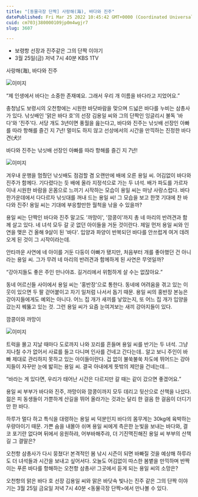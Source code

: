 ```yaml
---
title: "[동물극장 단짝] 사랑해(海), 바다와 진주"
datePublished: Fri Mar 25 2022 10:45:42 GMT+0000 (Coordinated Universal Time)
cuid: cm703j380000109jp0m4wgjr7
slug: 3607

---
```



- 보령항 선장과 진주같은 그의 단짝 이야기
- 3월 25일(금) 저녁 7시 40분 KBS 1TV

사랑해(海), 바다와 진주

![이미지](https://cdn.hashnode.com/res/hashnode/image/upload/v1739255011491/88d8c78a-29af-454a-a0d4-4e972e907271.jpeg)

“제 인생에서 바다는 소중한 존재예요. 그래서 우리 개 이름을 바다라고 지었어요.”

충청남도 보령시의 오천항에는 시원한 바닷바람을 맞으며 드넓은 바다를 누비는 삼총사가 있다. 낚싯배인 '맑은 바다 호'의 선장 김용일 씨와 그의 단짝인 잉글리시 불독 '바다'와 '진주'다. 서당 개도 3년이면 풍월을 읊는다고, 바다와 진주는 낚싯배 선장인 아빠를 따라 항해를 즐긴 지 7년! 멀미도 하지 않고 선상에서의 시간을 만끽하는 진정한 바다 견(犬)!

바다와 진주는 낚싯배 선장인 아빠를 따라 항해를 즐긴 지 7년!

![이미지](https://cdn.hashnode.com/res/hashnode/image/upload/v1739255013387/60b4e15b-a171-4c0a-a8cb-1fcd9651780d.jpeg)

겨우내 운행을 멈췄던 낚싯배도 점검할 겸 오랜만에 배에 오른 용일 씨. 어김없이 바다와 진주가 함께다. 기다렸다는 듯 배에 올라 지정석으로 가는 두 녀석. 배가 파도를 가르자 이내 시원한 바람을 온몸으로 느끼기 시작하는 모습이 용일 씨는 마냥 사랑스럽다. 바다 한가운데에서 다다르자 낚싯대를 꺼내 드는 용일 씨! 그 모습을 보고 한껏 기대에 찬 바다와 진주! 용일 씨는 기대에 부응할만한 월척을 낚을 수 있을까?

용일 씨는 단짝인 바다와 진주 말고도 '까망이', '깜콩이'까지 총 네 마리의 반려견과 함께 살고 있다. 네 녀석 모두 갈 곳 없던 아이들을 거둔 것이란다. 제일 먼저 용일 씨와 인연을 맺은 건 올해 9살이 된 '바다'. 입양과 파양이 반복되던 바다를 안쓰럽게 여겨 데려오게 된 것이 그 시작이라는데.

안타까운 사연에 네 아이를 거둔 다둥이 아빠가 됐지만, 처음부터 개를 좋아했던 건 아니라는 용일 씨. 그가 무려 네 마리의 반려견과 함께하게 된 사연은 무엇일까?

“강아지들도 좋은 주인 만나야죠. 길거리에서 위험하게 살 수는 없잖아요.”

동네 어르신들 사이에서 용일 씨는 '홍반장'으로 통한다. 동네에 어려움을 겪고 있는 이웃이 있으면 두 팔 걷어붙이고 자기 일처럼 나서서 돕기 때문. 용일 씨의 홍반장 본능은 강아지들에게도 예외는 아니다. 어느 집 개가 새끼를 낳았는지, 또 어느 집 개가 입양을 갔는지 꿰뚫고 있는 것. 그런 용일 씨가 요즘 눈여겨보는 새끼 강아지들이 있다.

깜콩이와 까망이

![이미지](https://cdn.hashnode.com/res/hashnode/image/upload/v1739255014990/e93ac7f6-a4e3-499e-9607-bab3e213dcbe.jpeg)

트럭을 몰고 지날 때마다 도로까지 나와 꼬리를 흔들며 용일 씨를 반기는 두 녀석. 그냥 지나칠 수가 없어서 사료를 들고 다니며 인사를 건네고 간다는데.. 알고 보니 주인이 바빠 제대로 관리하지 못하고 있는 아이들이란다. 겁 없이 불쑥불쑥 차도에 뛰어드는 강아지들이 자꾸만 눈에 밟히는 용일 씨. 결국 아내에게 뜻밖의 제안을 건네는데...

“바라는 게 있다면, 우리가 태어난 시간은 다르지만 갈 때는 같이 갔으면 좋겠어요.”

용일 씨 부부가 바다와 진주, 까망이와 깜콩이까지 모두 데리고 뒷산으로 산책을 나섰다. 젊은 피 동생들이 가뿐하게 산길을 뛰어 올라가는 것과는 달리 한 걸음 한 걸음이 더디기만 한 바다.

하루가 멀다 하고 특식을 대령하는 용일 씨 덕분인지 바다의 몸무게는 30kg에 육박하는 우량아이기 때문. 가쁜 숨을 내몰아 쉬며 용일 씨에게 측은한 눈빛을 보내는 바다와, 결코 포기란 없다며 뒤에서 응원하랴, 어부바해주랴, 더 기진맥진해진 용일 씨 부부의 산책길 그 결말은?

오천항 삼총사가 다시 뭉쳤다! 본격적인 봄 낚시 시즌이 되면 바빠질 것을 예상해 하루라도 더 녀석들과 시간을 보내고 싶어서다. 오늘도 어김없이 따스한 봄볕을 만끽하며 반짝이는 푸른 바다를 항해하는 오천항 삼총사! 그곳에서 듣게 되는 용일 씨의 소망은?

오천항의 맑은 바다 호 선장 김용일 씨와 맑은 바닷속 빛나는 진주 같은 그의 단짝 이야기는 3월 25일 금요일 저녁 7시 40분 <동물극장 단짝>에서 만나볼 수 있다.